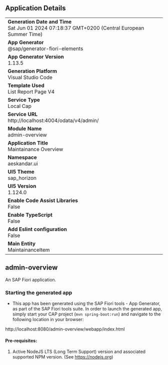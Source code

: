 ## Application Details
|               |
| ------------- |
|**Generation Date and Time**<br>Sat Jun 01 2024 07:18:37 GMT+0200 (Central European Summer Time)|
|**App Generator**<br>@sap/generator-fiori-elements|
|**App Generator Version**<br>1.13.5|
|**Generation Platform**<br>Visual Studio Code|
|**Template Used**<br>List Report Page V4|
|**Service Type**<br>Local Cap|
|**Service URL**<br>http://localhost:4004/odata/v4/admin/
|**Module Name**<br>admin-overview|
|**Application Title**<br>Maintainance Overview|
|**Namespace**<br>aeskandar.ui|
|**UI5 Theme**<br>sap_horizon|
|**UI5 Version**<br>1.124.0|
|**Enable Code Assist Libraries**<br>False|
|**Enable TypeScript**<br>False|
|**Add Eslint configuration**<br>False|
|**Main Entity**<br>MaintainanceItem|

## admin-overview

An SAP Fiori application.

### Starting the generated app

-   This app has been generated using the SAP Fiori tools - App Generator, as part of the SAP Fiori tools suite.  In order to launch the generated app, simply start your CAP project (```mvn spring-boot:run```) and navigate to the following location in your browser:

http://localhost:8080/admin-overview/webapp/index.html

#### Pre-requisites:

1. Active NodeJS LTS (Long Term Support) version and associated supported NPM version.  (See https://nodejs.org)


